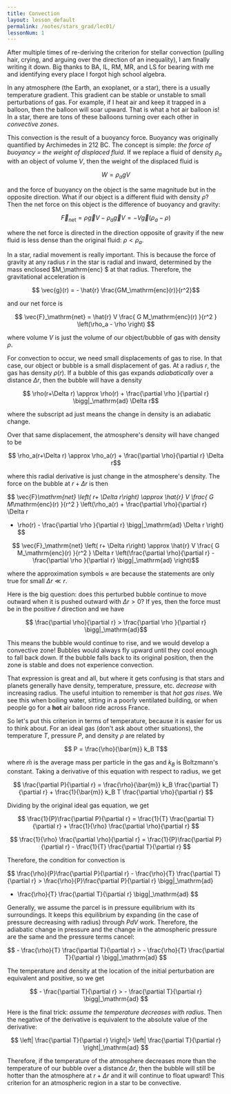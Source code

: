 ```yaml
---
title: Convection
layout: lesson_default
permalink: /notes/stars_grad/lec01/
lessonNum: 1
---
```

After multiple times of re-deriving the criterion for stellar convection (pulling hair, crying, and arguing over the direction of an inequality), I am finally writing it down. Big thanks to BA, IL, RM, MR, and LS for bearing with me and identifying every place I forgot high school algebra.

In any atmosphere (the Earth, an exoplanet, or a star), there is a usually temperature gradient. This gradient can be stable or unstable to small perturbations of gas. For example, if I heat air and keep it trapped in a balloon, then the balloon will soar upward. That is what a hot air balloon is! In a star, there are tons of these balloons turning over each other in *convective zones*.

This convection is the result of a buoyancy force. Buoyancy was originally quantified by Archimedes in 212 BC. The concept is simple: *the force of buoyancy = the weight of displaced fluid*. If we replace a fluid of density $\rho_a$ with an object of volume $V$, then the weight of the displaced fluid is

$$W = \rho_a g V $$

and the force of buoyancy on the object is the same magnitude but in the opposite direction. What if our object is a different fluid with density $\rho$? Then the net force on this object is the difference of buoyancy and gravity:

$$ \vec{F}_\mathrm{net} = \rho \vec{g} V-\rho_a \vec{g} V  = - V \vec{g} \left(\rho_a - \rho \right)$$

where the net force is directed in the direction opposite of gravity if the new fluid is less dense than the original fluid: $\rho < \rho_a$.

In a star, radial movement is really important. This is because the force of gravity at any radius $r$ in the star is radial and inward, determined by the mass enclosed $M_\mathrm{enc} $ at that radius. Therefore, the gravitational acceleration is

$$ \vec{g}(r) = - \hat{r} \frac{GM_\mathrm{enc}(r)}{r^2}$$

and our net force is

$$ \vec{F}_\mathrm{net} = \hat{r} V \frac{ G M_\mathrm{enc}(r) }{r^2 } \left(\rho_a - \rho \right) $$

where volume $V$ is just the volume of our object/bubble of gas with density $\rho$.

For convection to occur, we need small displacements of gas to rise. In that case, our object or bubble is a small displacement of gas. At a radius $r$, the gas has density $\rho(r)$. If a bubble of this gas expands *adiabatically* over a distance $\Delta r$, then the bubble will have a density

$$ \rho(r+\Delta r) \approx \rho(r) + \frac{\partial \rho }{\partial r} \bigg|_\mathrm{ad} \Delta r$$

where the subscript $\mathrm{ad}$ just means the change in density is an adiabatic change.

Over that same displacement, the atmosphere's density will have changed to be

$$ \rho_a(r+\Delta r) \approx \rho_a(r) + \frac{\partial \rho}{\partial r} \Delta r$$

where this radial derivative is just change in the atmosphere's density. The force on the bubble at $r + \Delta r$ is then

$$ \vec{F}_\mathrm{net} \left( r+ \Delta r\right)
\approx \hat{r} V \frac{ G M_\mathrm{enc}(r) }{r^2 }
\left(\rho_a(r) + \frac{\partial \rho}{\partial r} \Delta r
- \rho(r) - \frac{\partial \rho }{\partial r} \bigg|_\mathrm{ad} \Delta r \right) $$

$$ \vec{F}_\mathrm{net} \left( r+ \Delta r\right)
\approx \hat{r} V \frac{ G M_\mathrm{enc}(r) }{r^2 }  \Delta r
\left(\frac{\partial \rho}{\partial r} -   \frac{\partial \rho }{\partial r} \bigg|_\mathrm{ad} \right)$$

where the approximation symbols $\approx$ are because the statements are only true for small $\Delta r \ll r$.

Here is the big question: does this perturbed bubble continue to move outward when it is pushed outward with $\Delta r > 0$? If yes, then the force must be in the positive $\hat{r}$ direction and we have

$$ \frac{\partial \rho}{\partial r} > \frac{\partial \rho }{\partial r} \bigg|_\mathrm{ad}$$

This means the bubble would continue to rise, and we would develop a convective zone! Bubbles would always fly upward until they cool enough to fall back down. If the bubble falls back to its original position, then the zone is stable and does not experience convection.

That expression is great and all, but where it gets confusing is that stars and planets generally have density, temperature, pressure, etc. *decrease* with increasing radius. The useful intuition to remember is that *hot gas rises*. We see this when boiling water, sitting in a poorly ventilated building, or when people go for a **hot** air balloon ride across France.

So let's put this criterion in terms of temperature, because it is easier for us to think about. For an ideal gas (don't ask about other situations), the temperature $T$, pressure $P$, and density $\rho$ are related by

$$ P = \frac{\rho}{\bar{m}} k_B T$$

where $\bar{m}$ is the average mass per particle in the gas and $k_B$ is Boltzmann's constant. Taking a derivative of this equation with respect to radius, we get

$$ \frac{\partial P}{\partial r} = \frac{\rho}{\bar{m}} k_B \frac{\partial T}{\partial r} + \frac{1}{\bar{m}} k_B T \frac{\partial \rho}{\partial r} $$

Dividing by the original ideal gas equation, we get

$$ \frac{1}{P}\frac{\partial P}{\partial r} = \frac{1}{T} \frac{\partial T}{\partial r} + \frac{1}{\rho} \frac{\partial \rho}{\partial r} $$

$$ \frac{1}{\rho} \frac{\partial \rho}{\partial r}
= \frac{1}{P}\frac{\partial P}{\partial r}  - \frac{1}{T} \frac{\partial T}{\partial r} $$

Therefore, the condition for convection is

$$ \frac{\rho}{P}\frac{\partial P}{\partial r}  - \frac{\rho}{T} \frac{\partial T}{\partial r} >
  \frac{\rho}{P}\frac{\partial P}{\partial r} \bigg|_\mathrm{ad}
   - \frac{\rho}{T} \frac{\partial T}{\partial r} \bigg|_\mathrm{ad} $$

Generally, we assume the parcel is in pressure equilibrium with its surroundings. It keeps this equilibrium by expanding (in the case of pressure decreasing with radius) through $P dV$ work. Therefore, the adiabatic change in pressure and the change in the atmospheric pressure are the same and the pressure terms cancel:

$$  - \frac{\rho}{T} \frac{\partial T}{\partial r} > -
\frac{\rho}{T} \frac{\partial T}{\partial r} \bigg|_\mathrm{ad} $$

The temperature and density at the location of the initial perturbation are equivalent and positive, so we get

$$  - \frac{\partial T}{\partial r} > -
\frac{\partial T}{\partial r} \bigg|_\mathrm{ad} $$

Here is the final trick: *assume the temperature decreases with radius*. Then the negative of the derivative is equivalent to the absolute value of the derivative:

$$  \left| \frac{\partial T}{\partial r} \right|> \left|
\frac{\partial T}{\partial r} \right|_\mathrm{ad}  $$

Therefore, if the temperature of the atmosphere decreases more than the temperature of our bubble over a distance $\Delta r$, then the bubble will still be hotter than the atmosphere at $r + \Delta r$ and it will continue to float upward! This criterion for an atmospheric region in a star to be convective.
